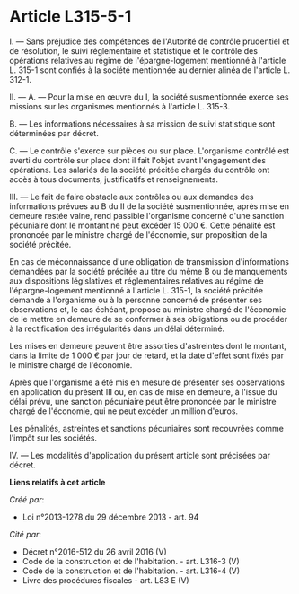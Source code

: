 # Article L315-5-1

I.  ― Sans préjudice des compétences de l'Autorité de contrôle prudentiel  et de résolution, le suivi réglementaire et
statistique et le contrôle  des opérations relatives au régime de l'épargne-logement mentionné à  l'article L. 315-1 sont
confiés à la société mentionnée au dernier  alinéa de l'article L. 312-1.

II. ― A. ― Pour la mise en œuvre du I, la  société susmentionnée exerce ses missions sur les organismes mentionnés à
l'article L. 315-3.

B. ― Les informations nécessaires à sa mission de suivi statistique sont déterminées par décret.

C. ― Le contrôle s'exerce sur pièces ou sur  place. L'organisme contrôlé est averti du contrôle sur place dont il  fait
l'objet avant l'engagement des opérations. Les salariés de la  société précitée chargés du contrôle ont accès à tous
documents,  justificatifs et renseignements.

III. ― Le fait de faire obstacle aux contrôles  ou aux demandes des informations prévues au B du II de la société
susmentionnée, après mise en demeure restée vaine, rend passible  l'organisme concerné d'une sanction pécuniaire dont le
montant ne peut  excéder 15 000 €. Cette pénalité est prononcée par le ministre chargé de  l'économie, sur proposition de la
société précitée.

En cas de méconnaissance d'une obligation de  transmission d'informations demandées par la société précitée au titre  du même
B ou de manquements aux dispositions législatives et  réglementaires relatives au régime de l'épargne-logement mentionné à
l'article L. 315-1, la société précitée demande à l'organisme ou à la  personne concerné de présenter ses observations et, le
cas échéant,  propose au ministre chargé de l'économie de le mettre en demeure de se  conformer à ses obligations ou de
procéder à la rectification des  irrégularités dans un délai déterminé.

Les mises en demeure peuvent être assorties  d'astreintes dont le montant, dans la limite de 1 000 € par jour de  retard, et
la date d'effet sont fixés par le ministre chargé de  l'économie.

Après que l'organisme a été mis en mesure de  présenter ses observations en application du présent III ou, en cas de  mise en
demeure, à l'issue du délai prévu, une sanction pécuniaire peut  être prononcée par le ministre chargé de l'économie, qui ne
peut excéder  un million d'euros.

Les pénalités, astreintes et sanctions pécuniaires sont recouvrées comme l'impôt sur les sociétés.

IV. ― Les modalités d'application du présent article sont précisées par décret.

**Liens relatifs à cet article**

_Créé par_:

  - Loi n°2013-1278 du 29 décembre 2013 - art. 94

_Cité par_:

  - Décret n°2016-512 du 26 avril 2016 (V)
  - Code de la construction et de l'habitation. - art. L316-3 (V)
  - Code de la construction et de l'habitation. - art. L316-4 (V)
  - Livre des procédures fiscales - art. L83 E (V)

